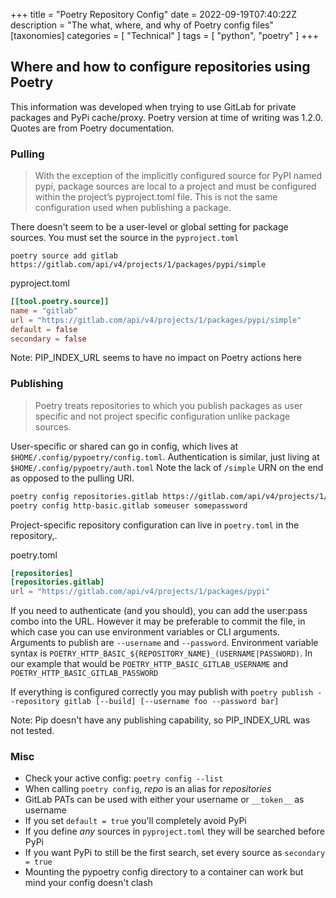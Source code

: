 +++
title = "Poetry Repository Config"
date = 2022-09-19T07:40:22Z
description = "The what, where, and why of Poetry config files"
[taxonomies]
categories = [ "Technical" ]
tags = [ "python", "poetry" ]
+++

## Where and how to configure repositories using Poetry

This information was developed when trying to use GitLab for private packages and PyPi cache/proxy. Poetry version at time of writing was 1.2.0. Quotes are from Poetry documentation.

### Pulling

> With the exception of the implicitly configured source for PyPI named pypi, package sources are local to a project and must be configured within the project’s pyproject.toml file. This is not the same configuration used when publishing a package.

There doesn't seem to be a user-level or global setting for package sources. You must set the source in the `pyproject.toml`

`poetry source add gitlab https://gitlab.com/api/v4/projects/1/packages/pypi/simple`

pyproject.toml

```TOML
[[tool.poetry.source]]
name = "gitlab"
url = "https://gitlab.com/api/v4/projects/1/packages/pypi/simple"
default = false
secondary = false
```

Note: PIP_INDEX_URL seems to have no impact on Poetry actions here

### Publishing

> Poetry treats repositories to which you publish packages as user specific and not project specific configuration unlike package sources.

User-specific or shared can go in config, which lives at `$HOME/.config/pypoetry/config.toml`.
Authentication is similar, just living at `$HOME/.config/pypoetry/auth.toml`
Note the lack of `/simple` URN on the end as opposed to the pulling URI.

```Bash
poetry config repositories.gitlab https://gitlab.com/api/v4/projects/1/packages/pypi
poetry config http-basic.gitlab someuser somepassword
```

Project-specific repository configuration can live in `poetry.toml` in the repository,.

poetry.toml

```TOML
[repositories]
[repositories.gitlab]
url = "https://gitlab.com/api/v4/projects/1/packages/pypi"
```

If you need to authenticate (and you should), you can add the user:pass combo into the URL.
However it may be preferable to commit the file, in which case you can use environment variables or CLI arguments.
Arguments to publish are `--username` and `--password`.
Environment variable syntax is `POETRY_HTTP_BASIC_${REPOSITORY_NAME}_(USERNAME|PASSWORD)`.
In our example that would be `POETRY_HTTP_BASIC_GITLAB_USERNAME` and `POETRY_HTTP_BASIC_GITLAB_PASSWORD`

If everything is configured correctly you may publish with `poetry publish --repository gitlab [--build] [--username foo --password bar]`

Note: Pip doesn't have any publishing capability, so PIP_INDEX_URL was not tested.

### Misc

- Check your active config: `poetry config --list`
- When calling `poetry config`, _repo_ is an alias for _repositories_
- GitLab PATs can be used with either your username or `__token__` as username
- If you set `default = true` you'll completely avoid PyPi
- If you define _any_ sources in `pyproject.toml` they will be searched before PyPi
- If you want PyPi to still be the first search, set every source as `secondary = true`
- Mounting the pypoetry config directory to a container can work but mind your config doesn't clash
